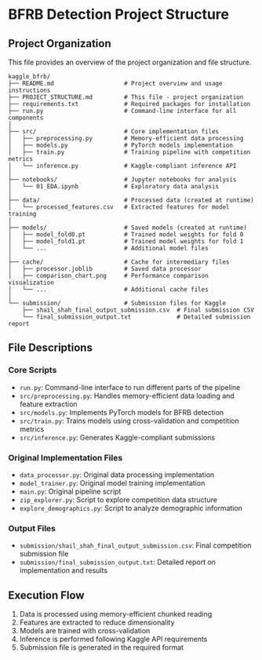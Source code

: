 # BFRB Detection Project Structure

## Project Organization
This file provides an overview of the project organization and file structure.

```
kaggle_bfrb/
├── README.md                    # Project overview and usage instructions
├── PROJECT_STRUCTURE.md         # This file - project organization
├── requirements.txt             # Required packages for installation
├── run.py                       # Command-line interface for all components
│
├── src/                         # Core implementation files
│   ├── preprocessing.py         # Memory-efficient data processing
│   ├── models.py                # PyTorch models implementation
│   ├── train.py                 # Training pipeline with competition metrics
│   └── inference.py             # Kaggle-compliant inference API
│
├── notebooks/                   # Jupyter notebooks for analysis
│   └── 01_EDA.ipynb             # Exploratory data analysis
│
├── data/                        # Processed data (created at runtime)
│   └── processed_features.csv   # Extracted features for model training
│
├── models/                      # Saved models (created at runtime)
│   ├── model_fold0.pt           # Trained model weights for fold 0
│   ├── model_fold1.pt           # Trained model weights for fold 1
│   └── ...                      # Additional model files
│
├── cache/                       # Cache for intermediary files
│   ├── processor.joblib         # Saved data processor
│   ├── comparison_chart.png     # Performance comparison visualization
│   └── ...                      # Additional cache files
│
└── submission/                  # Submission files for Kaggle
    ├── shail_shah_final_output_submission.csv  # Final submission CSV
    └── final_submission_output.txt             # Detailed submission report
```

## File Descriptions

### Core Scripts
- `run.py`: Command-line interface to run different parts of the pipeline
- `src/preprocessing.py`: Handles memory-efficient data loading and feature extraction
- `src/models.py`: Implements PyTorch models for BFRB detection
- `src/train.py`: Trains models using cross-validation and competition metrics
- `src/inference.py`: Generates Kaggle-compliant submissions

### Original Implementation Files
- `data_processor.py`: Original data processing implementation
- `model_trainer.py`: Original model training implementation  
- `main.py`: Original pipeline script
- `zip_explorer.py`: Script to explore competition data structure
- `explore_demographics.py`: Script to analyze demographic information

### Output Files
- `submission/shail_shah_final_output_submission.csv`: Final competition submission file
- `submission/final_submission_output.txt`: Detailed report on implementation and results

## Execution Flow

1. Data is processed using memory-efficient chunked reading
2. Features are extracted to reduce dimensionality
3. Models are trained with cross-validation
4. Inference is performed following Kaggle API requirements
5. Submission file is generated in the required format

